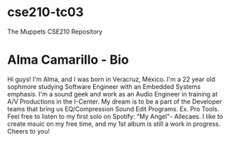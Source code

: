 # cse210-tc03
The Muppets CSE210 Repository


# Alma Camarillo - Bio

Hi guys! I'm Alma, and I was born in Veracruz, México. I'm a 22 year old sophmore studying Software Engineer with an Embedded Systems emphasis. I'm a sound geek and work as an Audio Engineer in training at A/V Productions in the I-Center. My dream is to be a part of the Developer teams that bring us EQ/Compression Sound Edit Programs. Ex. Pro Tools. Feel free to listen to my first solo on Spotify: "My Angel"- Allecaes. I like to create msuic on my free time, and my 1st album is still a work in progress. Cheers to you!
